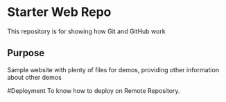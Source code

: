 # Starter Web Repo

This repository is for showing how Git and GitHub work

## Purpose

Sample website with plenty of files for demos, providing other information about other demos

#Deployment
To know how to deploy on Remote Repository.
